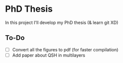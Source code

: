 # PhD Thesis
In this project I'll develop my PhD thesis (& learn git XD)

## To-Do
- [ ] Convert all the figures to pdf (for faster compilation)
- [ ] Add paper about QSH in multilayers
